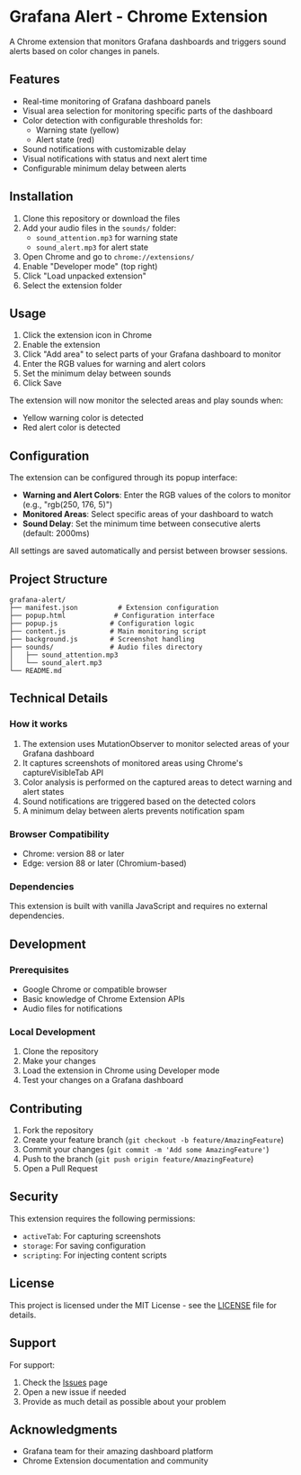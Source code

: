 # Grafana Alert - Chrome Extension

A Chrome extension that monitors Grafana dashboards and triggers sound alerts based on color changes in panels.


## Features

- Real-time monitoring of Grafana dashboard panels
- Visual area selection for monitoring specific parts of the dashboard
- Color detection with configurable thresholds for:
  - Warning state (yellow)
  - Alert state (red)
- Sound notifications with customizable delay
- Visual notifications with status and next alert time
- Configurable minimum delay between alerts

## Installation

1. Clone this repository or download the files
2. Add your audio files in the `sounds/` folder:
   - `sound_attention.mp3` for warning state
   - `sound_alert.mp3` for alert state
3. Open Chrome and go to `chrome://extensions/`
4. Enable "Developer mode" (top right)
5. Click "Load unpacked extension"
6. Select the extension folder

## Usage

1. Click the extension icon in Chrome
2. Enable the extension
3. Click "Add area" to select parts of your Grafana dashboard to monitor
4. Enter the RGB values for warning and alert colors
5. Set the minimum delay between sounds
6. Click Save

The extension will now monitor the selected areas and play sounds when:
- Yellow warning color is detected
- Red alert color is detected

## Configuration

The extension can be configured through its popup interface:

- **Warning and Alert Colors**: Enter the RGB values of the colors to monitor (e.g., "rgb(250, 176, 5)")
- **Monitored Areas**: Select specific areas of your dashboard to watch
- **Sound Delay**: Set the minimum time between consecutive alerts (default: 2000ms)

All settings are saved automatically and persist between browser sessions.

## Project Structure

```
grafana-alert/
├── manifest.json          # Extension configuration
├── popup.html            # Configuration interface
├── popup.js             # Configuration logic
├── content.js           # Main monitoring script
├── background.js        # Screenshot handling
├── sounds/              # Audio files directory
│   ├── sound_attention.mp3
│   └── sound_alert.mp3
└── README.md
```

## Technical Details

### How it works

1. The extension uses MutationObserver to monitor selected areas of your Grafana dashboard
2. It captures screenshots of monitored areas using Chrome's captureVisibleTab API
3. Color analysis is performed on the captured areas to detect warning and alert states
4. Sound notifications are triggered based on the detected colors
5. A minimum delay between alerts prevents notification spam

### Browser Compatibility

- Chrome: version 88 or later
- Edge: version 88 or later (Chromium-based)

### Dependencies

This extension is built with vanilla JavaScript and requires no external dependencies.

## Development

### Prerequisites

- Google Chrome or compatible browser
- Basic knowledge of Chrome Extension APIs
- Audio files for notifications

### Local Development

1. Clone the repository
2. Make your changes
3. Load the extension in Chrome using Developer mode
4. Test your changes on a Grafana dashboard

## Contributing

1. Fork the repository
2. Create your feature branch (`git checkout -b feature/AmazingFeature`)
3. Commit your changes (`git commit -m 'Add some AmazingFeature'`)
4. Push to the branch (`git push origin feature/AmazingFeature`)
5. Open a Pull Request

## Security

This extension requires the following permissions:
- `activeTab`: For capturing screenshots
- `storage`: For saving configuration
- `scripting`: For injecting content scripts

## License

This project is licensed under the MIT License - see the [LICENSE](LICENSE) file for details.

## Support

For support:
1. Check the [Issues](https://github.com/yourusername/grafana-alert/issues) page
2. Open a new issue if needed
3. Provide as much detail as possible about your problem

## Acknowledgments

- Grafana team for their amazing dashboard platform
- Chrome Extension documentation and community 
